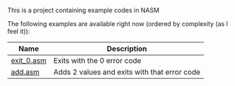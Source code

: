 This is a project containing example codes in NASM

The following examples are available right now (ordered by complexity (as I feel it)):

| Name                     | Description                                  |
| ------------------------ | -------------------------------------------- |
| [exit_0.asm](exit_0.asm) | Exits with the 0 error code                  |
| [add.asm](add.asm)       | Adds 2 values and exits with that error code |